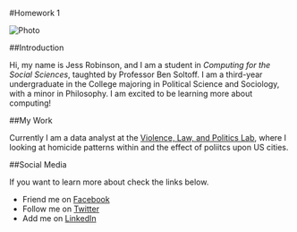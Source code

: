 #Homework 1

![Photo](https://i.imgur.com/v8khSgY.png)

##Introduction

Hi, my name is Jess Robinson, and I am a student in *Computing for the Social Sciences*, taughted by Professor Ben Soltoff. I am a third-year undergraduate in the College majoring in Political Science and Sociology, with a minor in Philosophy. I am excited to be learning more about computing!

##My Work

Currently I am a data analyst at the [Violence, Law, and Politics Lab](https://vlplab.com), where I looking at homicide patterns within and the effect of poliitcs upon US cities. 

##Social Media

If you want to learn more about check the links below.

* Friend me on [Facebook](https://www.facebook.com/jessrobinson42)
* Follow me on [Twitter](https://twitter.com/rainboworders)
* Add me on [LinkedIn](https://www.linkedin.com/in/jess-robinson-470802126/)